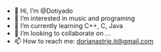- 👋 Hi, I’m @Dotiyado
- 👀 I’m interested in music and programing
- 🌱 I’m currently learning C++, C, Java
- 💞️ I’m looking to collaborate on ...
- 📫 How to reach me: dorianastrie.it@gmail.com

<!---
Dotiyado/Dotiyado is a ✨ special ✨ repository because its `README.md` (this file) appears on your GitHub profile.
You can click the Preview link to take a look at your changes.
--->
